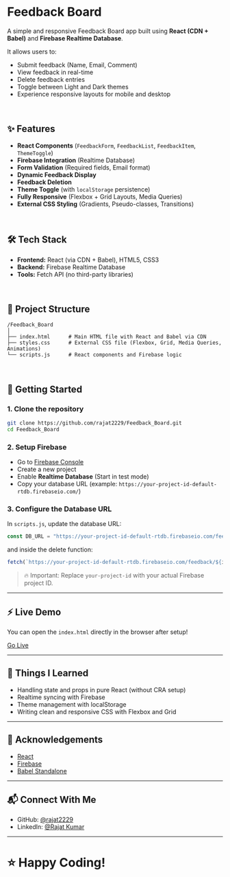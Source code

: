 
# Feedback Board

A simple and responsive Feedback Board app built using **React (CDN + Babel)** and **Firebase Realtime Database**.

It allows users to:
- Submit feedback (Name, Email, Comment)
- View feedback in real-time
- Delete feedback entries
- Toggle between Light and Dark themes
- Experience responsive layouts for mobile and desktop

<br/>

## ✨ Features
- **React Components** (`FeedbackForm`, `FeedbackList`, `FeedbackItem`, `ThemeToggle`)
- **Firebase Integration** (Realtime Database)
- **Form Validation** (Required fields, Email format)
- **Dynamic Feedback Display**
- **Feedback Deletion**
- **Theme Toggle** (with `localStorage` persistence)
- **Fully Responsive** (Flexbox + Grid Layouts, Media Queries)
- **External CSS Styling** (Gradients, Pseudo-classes, Transitions)

<br/>

## 🛠 Tech Stack
- **Frontend:** React (via CDN + Babel), HTML5, CSS3
- **Backend:** Firebase Realtime Database
- **Tools:** Fetch API (no third-party libraries)

<br/>

## 📂 Project Structure

```
/Feedback_Board
│
├── index.html      # Main HTML file with React and Babel via CDN
├── styles.css      # External CSS file (Flexbox, Grid, Media Queries, Animations)
└── scripts.js      # React components and Firebase logic
```

<br/>

## 🚀 Getting Started

### 1. Clone the repository
```bash
git clone https://github.com/rajat2229/Feedback_Board.git
cd Feedback_Board
```

### 2. Setup Firebase
- Go to [Firebase Console](https://console.firebase.google.com/)
- Create a new project
- Enable **Realtime Database** (Start in test mode)
- Copy your database URL (example: `https://your-project-id-default-rtdb.firebaseio.com/`)

### 3. Configure the Database URL
In `scripts.js`, update the database URL:

```javascript
const DB_URL = "https://your-project-id-default-rtdb.firebaseio.com/feedback.json";
```
and inside the delete function:

```javascript
fetch(`https://your-project-id-default-rtdb.firebaseio.com/feedback/${id}.json`, { method: 'DELETE' })
```

> 🔥 Important: Replace `your-project-id` with your actual Firebase project ID.

---



## ⚡ Live Demo
You can open the `index.html` directly in the browser after setup!

[Go Live](https://rajat2229.github.io/Feedback_Board/)

---

## 🧠 Things I Learned
- Handling state and props in pure React (without CRA setup)
- Realtime syncing with Firebase
- Theme management with localStorage
- Writing clean and responsive CSS with Flexbox and Grid

---

## 🙏 Acknowledgements
- [React](https://reactjs.org/)
- [Firebase](https://firebase.google.com/)
- [Babel Standalone](https://babeljs.io/docs/babel-standalone)

---

## 📬 Connect With Me
- GitHub: [@rajat2229](https://github.com/rajat2229)
- LinkedIn: [@Rajat Kumar](https://www.linkedin.com/in/rajat-kumar-b56711287/)

---

# ⭐ Happy Coding!

